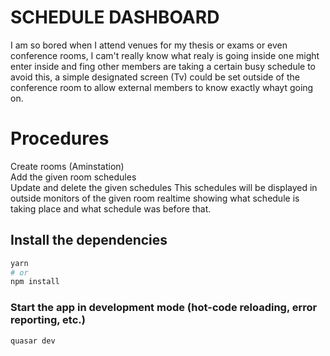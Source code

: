 # SCHEDULE DASHBOARD

I am so bored when I attend venues for my thesis or exams or even conference rooms, I cam't really know what realy is going inside one might enter inside and fing other members are taking a certain busy schedule to avoid this, a simple designated screen (Tv) could be set outside of the conference room to allow external members to know exactly whayt going on.

# Procedures
Create rooms (Aminstation)  
Add the given room schedules  
Update and delete the given schedules
This schedules will be displayed in outside monitors of the given room realtime showing what schedule is taking place and what schedule was before that.

## Install the dependencies
 
```bash
yarn
# or
npm install
```

### Start the app in development mode (hot-code reloading, error reporting, etc.)

```bash
quasar dev
```
